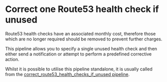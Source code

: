 # Correct one Route53 health check if unused

Route53 health checks have an associated monthly cost, therefore those which are no longer required should be removed to prevent further charges.

This pipeline allows you to specify a single unused health check and then either send a notification or attempt to perform a predefined corrective action.

Whilst it is possible to utilise this pipeline standalone, it is usually called from the [correct_route53_health_checks_if_unused pipeline](https://hub.flowpipe.io/mods/turbot/aws-thrifty/pipelines/aws_thrifty.pipeline.correct_route53_health_checks_if_unused).